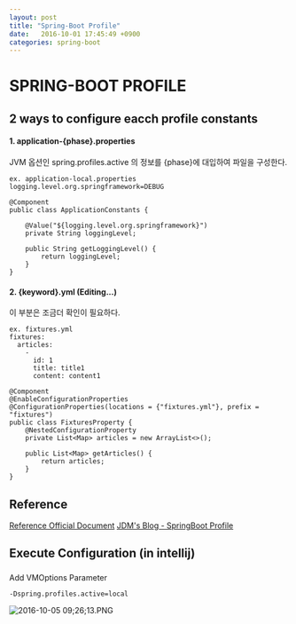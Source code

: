 ```yaml
---
layout: post
title: "Spring-Boot Profile"
date:   2016-10-01 17:45:49 +0900
categories: spring-boot 
---
```


# SPRING-BOOT PROFILE

## 2 ways to configure eacch profile constants
#### 1. application-{phase}.properties
JVM 옵션인 spring.profiles.active 의 정보를 {phase}에 대입하여 파일을 구성한다.
```
ex. application-local.properties
logging.level.org.springframework=DEBUG
```

```
@Component
public class ApplicationConstants {

    @Value("${logging.level.org.springframework}")
    private String loggingLevel;

    public String getLoggingLevel() {
        return loggingLevel;
    }
}
```
#### 2. {keyword}.yml (Editing...)
이 부분은 조금더 확인이 필요하다.
```
ex. fixtures.yml
fixtures:
  articles:
    -
      id: 1
      title: title1
      content: content1
```

```
@Component
@EnableConfigurationProperties
@ConfigurationProperties(locations = {"fixtures.yml"}, prefix = "fixtures")
public class FixturesProperty {
    @NestedConfigurationProperty
    private List<Map> articles = new ArrayList<>();

    public List<Map> getArticles() {
        return articles;
    }
}
```


## Reference
[Reference Official Document](http://docs.spring.io/spring-boot/docs/current/reference/html/boot-features-profiles.html)
[JDM's Blog - SpringBoot Profile](http://jdm.kr/blog/200) 

## Execute Configuration (in intellij)

### 
Add VMOptions Parameter
```
-Dspring.profiles.active=local
```

![2016-10-05 09;26;13.PNG](https://s3-ap-northeast-1.amazonaws.com/torchpad-production/wikis/5790/m1MNdCh1R3iTmUY7POZV_2016-10-05%2009;26;13.PNG)